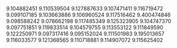 9.104882451
9.110539504
9.127887633
9.107471411
9.116719472
9.099107185
9.103663886
9.106960524
9.117516462
9.400474846
9.098588242
9.078662198
9.117485349
9.125323905
9.104747370
9.097751851
9.119833514
9.104579755
9.113553122
9.111849590
9.122250971
9.097317416
9.095152024
9.111501983
9.195013657
9.116033577
9.121368565
9.110718881
9.114907072
9.115625402
